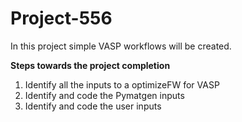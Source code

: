 # Project-556
In this project simple VASP workflows will be created.

**Steps towards the project completion**

1. Identify all the inputs to a optimizeFW for VASP
2. Identify and code the Pymatgen inputs
3. Identify and code the user inputs